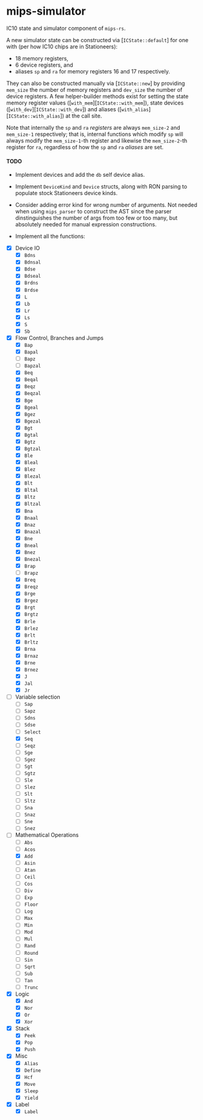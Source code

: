# mips-simulator

IC10 state and simulator component of `mips-rs`.

A new simulator state can be constructed via [`ICState::default`] for one with
(per how IC10 chips are in Stationeers):

* 18 memory registers,
* 6 device registers, and
* aliases `sp` and `ra` for memory registers 16 and 17 respectively.

They can also be constructed manually via [`ICState::new`] by providing `mem_size` the number
of memory registers and `dev_size` the number of device registers.
A few helper-builder methods exist for setting the state memory register values
([`with_mem`][`ICState::with_mem`]), state devices ([`with_dev`][`ICState::with_dev`]) and
aliases ([`with_alias`][`ICState::with_alias`]) at the call site.

Note that internally the `sp` and `ra` *registers* are always `mem_size-2` and `mem_size-1`
respectively; that is, internal functions which modify `sp` will always modify the
`mem_size-1`-th register and likewise the `mem_size-2`-th register for `ra`,
regardless of how the `sp` and `ra` *aliases* are set.

#### TODO
- Implement devices and add the `db` self device alias.
* Implement `DeviceKind` and `Device` structs, along with RON parsing to populate
    stock Stationeers device kinds.
* Consider adding error kind for wrong number of arguments.
    Not needed when using `mips_parser` to construct the AST since the parser dinstinguishes
    the number of args from too few or too many,
    but absolutely needed for manual expression constructions.

* Implement all the functions:

- [x] Device IO
    - [x] `Bdns`
    - [x] `Bdnsal`
    - [x] `Bdse`
    - [x] `Bdseal`
    - [x] `Brdns`
    - [x] `Brdse`
    - [x] `L`
    - [x] `Lb`
    - [x] `Lr`
    - [x] `Ls`
    - [x] `S`
    - [x] `Sb`
- [x] Flow Control, Branches and Jumps
    - [x] `Bap`
    - [x] `Bapal`
    - [ ] `Bapz`
    - [ ] `Bapzal`
    - [x] `Beq`
    - [x] `Beqal`
    - [x] `Beqz`
    - [x] `Beqzal`
    - [x] `Bge`
    - [x] `Bgeal`
    - [x] `Bgez`
    - [x] `Bgezal`
    - [x] `Bgt`
    - [x] `Bgtal`
    - [x] `Bgtz`
    - [x] `Bgtzal`
    - [x] `Ble`
    - [x] `Bleal`
    - [x] `Blez`
    - [x] `Blezal`
    - [x] `Blt`
    - [x] `Bltal`
    - [x] `Bltz`
    - [x] `Bltzal`
    - [x] `Bna`
    - [x] `Bnaal`
    - [x] `Bnaz`
    - [x] `Bnazal`
    - [x] `Bne`
    - [x] `Bneal`
    - [x] `Bnez`
    - [x] `Bnezal`
    - [x] `Brap`
    - [ ] `Brapz`
    - [x] `Breq`
    - [x] `Breqz`
    - [x] `Brge`
    - [x] `Brgez`
    - [x] `Brgt`
    - [x] `Brgtz`
    - [x] `Brle`
    - [x] `Brlez`
    - [x] `Brlt`
    - [x] `Brltz`
    - [x] `Brna`
    - [x] `Brnaz`
    - [x] `Brne`
    - [x] `Brnez`
    - [x] `J`
    - [x] `Jal`
    - [x] `Jr`
- [ ] Variable selection
    - [ ] `Sap`
    - [ ] `Sapz`
    - [ ] `Sdns`
    - [ ] `Sdse`
    - [ ] `Select`
    - [x] `Seq`
    - [ ] `Seqz`
    - [ ] `Sge`
    - [ ] `Sgez`
    - [ ] `Sgt`
    - [ ] `Sgtz`
    - [ ] `Sle`
    - [ ] `Slez`
    - [ ] `Slt`
    - [ ] `Sltz`
    - [ ] `Sna`
    - [ ] `Snaz`
    - [ ] `Sne`
    - [ ] `Snez`
- [ ] Mathematical Operations
    - [ ] `Abs`
    - [ ] `Acos`
    - [x] `Add`
    - [ ] `Asin`
    - [ ] `Atan`
    - [ ] `Ceil`
    - [ ] `Cos`
    - [ ] `Div`
    - [ ] `Exp`
    - [ ] `Floor`
    - [ ] `Log`
    - [ ] `Max`
    - [ ] `Min`
    - [ ] `Mod`
    - [ ] `Mul`
    - [ ] `Rand`
    - [ ] `Round`
    - [ ] `Sin`
    - [ ] `Sqrt`
    - [ ] `Sub`
    - [ ] `Tan`
    - [ ] `Trunc`
- [x] Logic
    - [x] `And`
    - [x] `Nor`
    - [x] `Or`
    - [x] `Xor`
- [x] Stack
    - [x] `Peek`
    - [x] `Pop`
    - [x] `Push`
- [x] Misc
    - [x] `Alias`
    - [x] `Define`
    - [x] `Hcf`
    - [x] `Move`
    - [x] `Sleep`
    - [x] `Yield`
- [x] Label
    - [x] `Label`
